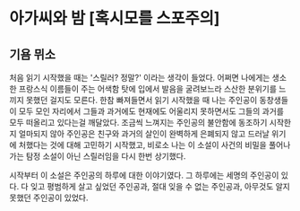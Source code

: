 # 아가씨와 밤 [혹시모를 스포주의]
## 기욤 뮈소


처음 읽기 시작했을 때는 '스릴러? 정말?' 이라는 생각이 들었다. 어쩌면 나에게는 생소한 프랑스식 이름들이 주는 어색함 탓에 입에서 발음을 굴려보느라 스산한 분위기를 느끼지 못했던 걸지도 모른다. 한참 빠져들면서 읽기 시작했을 때 나는 주인공이 동창생들이 모두 모인 자리에서 그들과 과거에도 현재에도 어울리지 못하면서도 그들의 과거를 모두 떠올리고 있다는걸 깨달았다. 조금씩 느껴지는 주인공의 불안함에 동조하기 시작한지 얼마되지 않아 주인공은 친구와 과거의 살인이 완벽하게 은폐되지 않고 드러날 위기에 처했다는 것에 대해 고민하기 시작했고, 비로소 나는 이 소설이 사건의 비밀을 풀어나가는 탐정 소설이 아닌 스릴러임을 다시 한번 상기했다. 

시작부터 이 소설은 주인공의 하루에 대한 이야기였다. 그 하루에는 세명의 주인공이 있다. 다 잊고 평범하게 살고 싶었던 주인공과, 절대 잊을 수 없는 주인공과, 아무것도 알지 못했던 주인공이 있었다.

